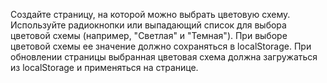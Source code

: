 Создайте страницу, на которой можно выбрать цветовую схему. Используйте радиокнопки или выпадающий список для выбора цветовой схемы (например, "Светлая" и "Темная"). При выборе цветовой схемы ее значение должно сохраняться в localStorage. При обновлении страницы выбранная цветовая схема должна загружаться из localStorage и применяться на странице.
